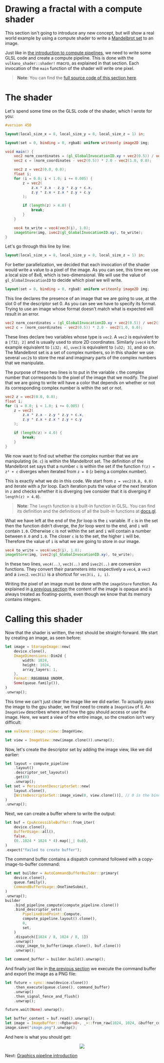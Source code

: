 # Drawing a fractal with a compute shader

This section isn't going to introduce any new concept, but will show a real world example by using
a compute shader to write a [Mandelbrot set](https://en.wikipedia.org/wiki/Mandelbrot_set) to an
image.

Just like in [the introduction to compute pipelines](/guide/compute-pipeline), we need to write
some GLSL code and create a compute pipeline. This is done with the `vulkano_shader::shader!` macro,
as explained in that section. Each invocation of the `main` function of the shader will write
one pixel.

> **Note**: You can find the [full source code of this section
> here](https://github.com/vulkano-rs/vulkano-www/blob/master/examples/guide-mandelbrot.rs).

# The shader

Let's spend some time on the GLSL code of the shader, which I wrote for you:

```glsl
#version 450

layout(local_size_x = 8, local_size_y = 8, local_size_z = 1) in;

layout(set = 0, binding = 0, rgba8) uniform writeonly image2D img;

void main() {
    vec2 norm_coordinates = (gl_GlobalInvocationID.xy + vec2(0.5)) / vec2(imageSize(img));
    vec2 c = (norm_coordinates - vec2(0.5)) * 2.0 - vec2(1.0, 0.0);

    vec2 z = vec2(0.0, 0.0);
    float i;
    for (i = 0.0; i < 1.0; i += 0.005) {
        z = vec2(
            z.x * z.x - z.y * z.y + c.x,
            z.y * z.x + z.x * z.y + c.y
        );

        if (length(z) > 4.0) {
            break;
        }
    }

    vec4 to_write = vec4(vec3(i), 1.0);
    imageStore(img, ivec2(gl_GlobalInvocationID.xy), to_write);
}
```

Let's go through this line by line:

```glsl
layout(local_size_x = 8, local_size_y = 8, local_size_z = 1) in;
```

For better parallelization, we decided that each invocation of the shader would write a value to a
pixel of the image. As you can see, this time we use a local size of 8x8, which is two-dimensional.
We will use the value of `gl_GlobalInvocationID` to decide which pixel we will write.

```glsl
layout(set = 0, binding = 0, rgba8) uniform writeonly image2D img;
```

This line declares the presence of an image that we are going to use, at the slot 0 of the
descriptor set 0. As you can see we have to specify its format. Trying to use an image whose format
doesn't match what is expected will result in an error.

```glsl
vec2 norm_coordinates = (gl_GlobalInvocationID.xy + vec2(0.5)) / vec2(imageSize(img));
vec2 c = (norm_coordinates - vec2(0.5)) * 2.0 - vec2(1.0, 0.0);
```

These lines declare two variables whose type is `vec2`. A `vec2` is equivalent to a `[f32; 2]`
and is usually used to store 2D coordinates. Similarly `ivec4` is for example equivalent to
`[i32; 4]`, `uvec3` is equivalent to `[u32; 3]`, and so on. The Mandelbrot set is a set of complex
numbers, so in this shader we use several `vec2`s to store the real and imaginary parts of the
complex numbers that we manipulate.

The purpose of these two lines is to put in the variable `c` the complex number that corresponds
to the pixel of the image that we modify. The pixel that we are going to write will have a color
that depends on whether or not its corresponding complex number is within the set or not.

```glsl
vec2 z = vec2(0.0, 0.0);
float i;
for (i = 0.0; i < 1.0; i += 0.005) {
    z = vec2(
        z.x * z.x - z.y * z.y + c.x,
        z.y * z.x + z.x * z.y + c.y
    );

    if (length(z) > 4.0) {
        break;
    }
}
```

We now want to find out whether the complex number that we are manipulating (ie. `c`) is within the
Mandelbrot set. The definition of the Mandelbrot set says that a number `c` is within the set if
the function `f(z) = z² + c` diverges when iterated from `z = 0` (`z` being a complex number).

This is exactly what we do in this code. We start from `z = vec2(0.0, 0.0)` and iterate with a
*for* loop. Each iteration puts the value of the next iteration in `z` and checks whether it is
diverging (we consider that it is diverging if `length(z) > 4.0`).

> **Note**: The `length` function is a built-in function in GLSL. You can find its definition and
> the definitions of all the built-in functions at [docs.gl](http://docs.gl/sl4/length).

What we have left at the end of the *for* loop is the `i` variable. If `c` is in the set then the
function didn't diverge, the *for* loop went to the end, and `i` will contain `1.0`. Otherwise `c`
is not within the set and `i` will contain a number between `0.0` and `1.0`. The closer `c` is to
the set, the higher `i` will be. Therefore the value of `i` is what we are going to store in our
image.

```glsl
vec4 to_write = vec4(vec3(i), 1.0);
imageStore(img, ivec2(gl_GlobalInvocationID.xy), to_write);
```

In these two lines, `vec4(..)`, `vec3(..)` and `ivec2(..)` are conversion functions. They convert
their parameters into respectively a `vec4`, a `vec3` and a `ivec2`.
`vec3(i)` is a shortcut for `vec3(i, i, i)`.

Writing the pixel of an image must be done with the `imageStore` function. As explained in [a
previous section](/guide/image_clear) the content of the image is opaque and is always treated as
floating-points, even though we know that its memory contains integers.

# Calling this shader

Now that the shader is written, the rest should be straight-forward. We start by creating an image,
as seen before:

```rust
let image = StorageImage::new(
    device.clone(),
    ImageDimensions::Dim2d {
        width: 1024,
        height: 1024,
        array_layers: 1,
    },
    Format::R8G8B8A8_UNORM,
    Some(queue.family()),
)
.unwrap();
```

This time we can't just clear the image like we did earlier. To actually pass the image
to the gpu shader, we first need to create a `ImageView` of it. An `ImageView` describes where
and how the gpu should access or use the image. Here, we want a view of the entire image,
so the creation isn't very difficult:

```rust
use vulkano::image::view::ImageView;

let view = ImageView::new(image.clone()).unwrap();
```

Now, let's create the descriptor set by adding the image view, like we did earlier:

```rust
let layout = compute_pipeline
    .layout()
    .descriptor_set_layouts()
    .get(0)
    .unwrap();
let set = PersistentDescriptorSet::new(
    layout.clone(),
    [WriteDescriptorSet::image_view(0, view.clone())], // 0 is the binding
)
.unwrap();
```

Next, we can create a buffer where to write the output:

```rust
let buf = CpuAccessibleBuffer::from_iter(
    device.clone(),
    BufferUsage::all(),
    false,
    (0..1024 * 1024 * 4).map(|_| 0u8),
)
.expect("failed to create buffer");
```

The command buffer contains a dispatch command followed with a copy-image-to-buffer command:

```rust
let mut builder = AutoCommandBufferBuilder::primary(
    device.clone(),
    queue.family(),
    CommandBufferUsage::OneTimeSubmit,
)
.unwrap();
builder
    .bind_pipeline_compute(compute_pipeline.clone())
    .bind_descriptor_sets(
        PipelineBindPoint::Compute,
        compute_pipeline.layout().clone(),
        0,
        set,
    )
    .dispatch([1024 / 8, 1024 / 8, 1])
    .unwrap()
    .copy_image_to_buffer(image.clone(), buf.clone())
    .unwrap();

let command_buffer = builder.build().unwrap();
```

And finally just like in [the previous section](/guide/image-export) we execute the command buffer
and export the image as a PNG file:

```rust
let future = sync::now(device.clone())
    .then_execute(queue.clone(), command_buffer)
    .unwrap()
    .then_signal_fence_and_flush()
    .unwrap();

future.wait(None).unwrap();

let buffer_content = buf.read().unwrap();
let image = ImageBuffer::<Rgba<u8>, _>::from_raw(1024, 1024, &buffer_content[..]).unwrap();
image.save("image.png").unwrap();
```

And here is what you should get:

<center>
<img src="/guide-mandelbrot-1.png" />
</center>

Next: [Graphics pipeline introduction](/guide/what-graphics-pipeline)

